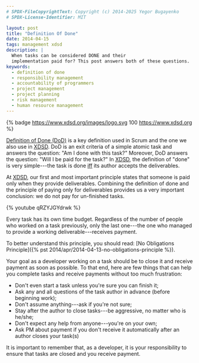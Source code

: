 ```yaml
---
# SPDX-FileCopyrightText: Copyright (c) 2014-2025 Yegor Bugayenko
# SPDX-License-Identifier: MIT

layout: post
title: "Definition Of Done"
date: 2014-04-15
tags: management xdsd
description: |
  When tasks can be considered DONE and their
  implementation paid for? This post answers both of these questions.
keywords:
  - definition of done
  - responsibility management
  - accountability of programmers
  - project management
  - project planning
  - risk management
  - human resource management
---
```


{% badge https://www.xdsd.org/images/logo.svg 100 https://www.xdsd.org %}

[Definition of Done (DoD)](https://www.scrum.org/Resources/Scrum-Glossary/Definition-of-Done) is a
key definition used in Scrum and the one we also use in [XDSD](https://www.xdsd.org).
DoD is an exit criteria of a simple atomic task and answers the question:
"Am I done with this task?"
Moreover, DoD answers the question:
"Will I be paid for the task?"
In [XDSD](https://www.xdsd.org), the definition of "done" is very simple---the task is done
[iff](https://en.wikipedia.org/wiki/If_and_only_if)
its author accepts the deliverables.

<!--more-->

At [XDSD](https://www.xdsd.org), our first and most important
principle states that someone is paid only
when they provide deliverables. Combining the definition of done and the
principle of paying only for deliverables provides us a very important
conclusion: we do not pay for un-finished tasks.

{% youtube qRZYJGYdrwk %}

Every task has its own time budget. Regardless of the number of people who
worked on a task previously, only the last one---the one who managed to provide
a working deliverable---receives payment.

To better understand this principle, you should read:
[No Obligations Principle]({% pst 2014/apr/2014-04-13-no-obligations-principle %}).

Your goal as a developer working on a task should be to close it and receive
payment as soon as possible. To that end, here are few things that can help you
complete tasks and receive payments without too much frustration:

 * Don't even start a task unless you're sure you can finish it;
 * Ask any and all questions of the task author in advance (before beginning work);
 * Don't assume anything---ask if you're not sure;
 * Stay after the author to close tasks---be aggressive, no matter who is he/she;
 * Don't expect any help from anyone---you're on your own;
 * Ask PM about payment if you don't receive it automatically after an author closes your task(s)

It is important to remember that, as a developer, it is your responsibility to
ensure that tasks are closed and you receive payment.
